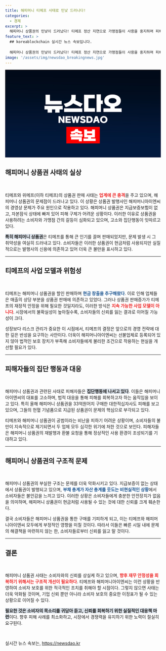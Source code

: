 ```yaml
---
title: 해피머니 티메프 사태로 민낯 드러나다!
categories:
  - 경제
excerpt: >
  해피머니 상품권의 민낯이 드러났다! 티메프 정산 지연으로 가맹점들이 사용을 중지하며 피해자들이 집단 행동에 나섰다. 지급보증보험 없는 상품권 발행의 부작용, 과연 끝이 있을까? 클릭하고 자세한 내용을 확인해보세요!
feature_text: >
  ## koreablockchain 실시간 뉴스 속보입니다.

  해피머니 상품권의 민낯이 드러났다! 티메프 정산 지연으로 가맹점들이 사용을 중지하며 피해자들이 집단 행동에 나섰다. 지급보증보험 없는 상품권 발행의 부작용, 과연 끝이 있을까? 클릭하고 자세한 내용을 확인해보세요!
image: '/assets/img/newsdao_breakingnews.jpg'
---
```


<p><img src="/assets/img/newsdao_breakingnews.jpg" alt="koreablockchain 속보" /></p>

<h2 data-ke-size="size26">해피머니 상품권 사태의 실상</h2>

<p data-ke-size="size16">&nbsp;</p>

<p>티메프와 위메프(이하 티메프)의 상품권 판매 사태는 <b><span style="color: #ee2323;">업계에 큰 충격</span></b>을 주고 있으며, 해피머니 상품권의 문제점이 드러나고 있다. 이 상황은 상품권 발행사인 해피머니아이엔씨의 경영상 문제가 주요 원인으로 작용하고 있다. 해피머니 상품권은 지급보증보험이 없고, 자본잠식 상태에 빠져 있어 피해 구제가 어려운 상황이다. 이러한 이유로 상품권을 사용하려는 소비자와 가맹점 간의 갈등이 심화되고 있으며, 고소와 집단행동이 잇따르고 있다. </p>

<p><b><span style="background-color: #21538527;">특히 해피머니 상품권</span></b>은 티메프를 통해 큰 인기를 끌며 판매되었지만, 문제 발생 시 그 취약성을 여실히 드러내고 있다. 소비자들은 이러한 상품권이 현금처럼 사용되지만 실질적으로는 발행사의 신용에 의존하고 있어 더욱 큰 불만을 표시하고 있다.</p>

<hr>

<h2 data-ke-size="size26">티메프의 사업 모델과 위험성</h2>

<p data-ke-size="size16">&nbsp;</p>

<p>티메프는 해피머니 상품권을 할인 판매하며 <b><span style="color: #1a5490;">현금 창출을 추구해왔다</span></b>. 이로 인해 업체들은 매출의 상당 부분을 상품권 판매에 의존하고 있었다. 그러나 상품권 판매증가가 티메프의 재정적 안정을 위해 필요한 것일지라도, 이러한 방식은 <b><span style="color: #ee2323;">지속 가능한 사업 모델이 아니다</span></b>. 시장에서의 불확실성이 높아질수록, 소비자들의 신뢰를 잃는 결과로 이어질 가능성이 크다. </p>

<p>성장보다 리스크 관리가 중요한 이 시점에서, 티메프의 결정은 앞으로의 경영 전략에 대한 깊은 반성을 요구하는 사안이다. 더욱이 해피머니아이엔씨는 선불업체로 등록되어 있지 않아 법적인 보호 장치가 부족해 소비자들에게 불리한 조건으로 작용하는 현실을 개선할 필요가 있다.</p>

<hr>

<h2 data-ke-size="size26">피해자들의 집단 행동과 대응</h2>

<p data-ke-size="size16">&nbsp;</p>

<p>해피머니 상품권과 관련된 사태로 피해자들은 <b><span style="background-color: #21538527;">집단행동에 나서고 있다</span></b>. 이들은 해피머니아이엔씨의 대표를 고소하며, 법적 대응을 통해 피해를 회복하고자 하는 움직임을 보이고 있다. 특히 올해 해피머니 상품권을 33억원어치 구매한 대한적십자사도 피해를 보고 있으며, 그들의 헌혈 기념품으로 지급된 상품권이 문제의 핵심으로 부각되고 있다. </p>

<p>티메프와 해피머니 상품권이 공범이라는 비난을 피하기 어려운 상황이며, 소비자들의 불만이 지속적으로 제기되면서 두 업체 모두 심각한 위기에 처한 것으로 보인다. 피해자들은 해피머니 상품권의 재발행과 환불 요청을 통해 정상적인 사용 환경이 조성되기를 기대하고 있다.</p>

<hr>

<h2 data-ke-size="size26">해피머니 상품권의 구조적 문제</h2>

<p data-ke-size="size16">&nbsp;</p>

<p>해피머니 상품권의 부실한 구조는 문제를 더욱 악화시키고 있다. 지급보증이 없는 상태에서 상품권이 발행되고 있으며, <b><span style="color: #1a5490;">부채 총계가 자산 총계를 웃도는 비현실적인 상황</span></b>에서 소비자들은 불안감을 느끼고 있다. 이러한 상황은 소비자들에게 충분한 안전장치가 없음을 의미하며, 해피머니 상품권이 현금처럼 사용될 수 있는 것에 대한 신뢰를 크게 훼손한다. </p>

<p>결국 소비자들은 해피머니 상품권을 통한 구매를 기피하게 되고, 이는 티메프와 해피머니아이엔씨 모두에게 부정적인 영향을 미칠 것이다. 따라서 이들은 빠른 시일 내에 문제의 해결책을 마련하지 않는 한, 소비자들로부터 신뢰를 잃고 말 것이다.</p>

<hr>

<h2 data-ke-size="size26">결론</h2>

<p data-ke-size="size16">&nbsp;</p>

<p>해피머니 상품권 사태는 소비자와의 신뢰를 상실케 하고 있으며, <b><span style="color: #ee2323;">향후 재무 안정성을 회복하기 위해서는 구조적 개선이 필요하다</span></b>. 티메프와 해피머니아이엔씨는 이런 상황을 반영하여 소비자 보호를 위한 적극적인 조치를 취해야 할 시점이다. 그렇지 않으면 사태는 더욱 악화될 것이며, 기업 신뢰 뿐만 아니라 소비자 보호의 중요한 이정표가 될 수 있는 상황으로 이어질 수 있다. </p>

<p><b><span style="background-color: #21538527;">필요한 것은 소비자의 목소리를 귀담아 듣고, 신뢰를 회복하기 위한 실질적인 대응책 마련</span></b>이다. 향후 피해 사례를 최소화하고, 시장에서 경쟁력을 유지하기 위한 노력이 절실히 요구된다. </p>

<p data-ke-size="size16">&nbsp;</p>
실시간 뉴스 속보는, <a href="https://newsdao.kr" rel="dofollow">https://newsdao.kr</a>


